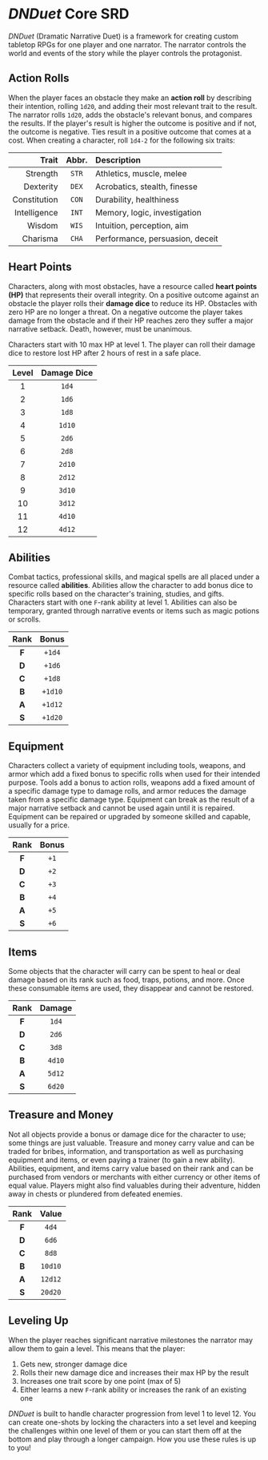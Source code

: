 # *DNDuet* Core SRD
*DNDuet* (Dramatic Narrative Duet) is a framework for creating custom tabletop RPGs for one player and one narrator. The narrator controls the world and events of the story while the player controls the protagonist.

## Action Rolls
When the player faces an obstacle they make an **action roll** by describing their intention, rolling `1d20`, and adding their most relevant trait to the result. The narrator rolls `1d20`, adds the obstacle's relevant bonus, and compares the results. If the player's result is higher the outcome is positive and if not, the outcome is negative. Ties result in a positive outcome that comes at a cost. When creating a character, roll `1d4‐2` for the following six traits:

| Trait | Abbr. | Description |
| ---:|:---:|:--- |
| Strength | `STR` | Athletics, muscle, melee |
| Dexterity | `DEX` | Acrobatics, stealth, finesse |
| Constitution | `CON` | Durability, healthiness |
| Intelligence | `INT` | Memory, logic, investigation |
| Wisdom | `WIS` | Intuition, perception, aim |
| Charisma | `CHA` | Performance, persuasion, deceit |

## Heart Points
Characters, along with most obstacles, have a resource called **heart points (HP)** that represents their overall integrity. On a positive outcome against an obstacle the player rolls their **damage dice** to reduce its HP. Obstacles with zero HP are no longer a threat. On a negative outcome the player takes damage from the obstacle and if their HP reaches zero they suffer a major narrative setback. Death, however, must be unanimous.

Characters start with 10 max HP at level 1. The player can roll their damage dice to restore lost HP after 2 hours of rest in a safe place.

| Level | Damage Dice |
|:---:|:---:|
| 1 | `1d4` |
| 2 | `1d6` |
| 3 | `1d8` |
| 4 | `1d10` |
| 5 | `2d6` |
| 6 | `2d8` |
| 7 | `2d10` |
| 8 | `2d12` |
| 9 | `3d10` |
| 10 | `3d12` |
| 11 | `4d10` |
| 12 | `4d12` |

## Abilities
Combat tactics, professional skills, and magical spells are all placed under a resource called **abilities**. Abilities allow the character to add bonus dice to specific rolls based on the character's training, studies, and gifts. Characters start with one `F`-rank ability at level 1. Abilities can also be temporary, granted through narrative events or items such as magic potions or scrolls.

| Rank | Bonus |
|:---:|:---:|
| **F** | `+1d4` |
| **D** | `+1d6` |
| **C** | `+1d8` |
| **B** | `+1d10` |
| **A** | `+1d12` |
| **S** | `+1d20` |


## Equipment
Characters collect a variety of equipment including tools, weapons, and armor which add a fixed bonus to specific rolls when used for their intended purpose. Tools add a bonus to action rolls, weapons add a fixed amount of a specific damage type to damage rolls, and armor reduces the damage taken from a specific damage type. Equipment can break as the result of a major narrative setback and cannot be used again until it is repaired. Equipment can be repaired or upgraded by someone skilled and capable, usually for a price.

| Rank | Bonus |
|:---:|:---:|
| **F** | `+1` |
| **D** | `+2` |
| **C** | `+3` |
| **B** | `+4` |
| **A** | `+5` |
| **S** | `+6` |

## Items
Some objects that the character will carry can be spent to heal or deal damage based on its rank such as food, traps, potions, and more. Once these consumable items are used, they disappear and cannot be restored.

| Rank | Damage |
|:---:|:---:|
| **F** | `1d4` |
| **D** | `2d6` |
| **C** | `3d8` |
| **B** | `4d10` |
| **A** | `5d12` |
| **S** | `6d20` |

## Treasure and Money
Not all objects provide a bonus or damage dice for the character to use; some things are just valuable. Treasure and money carry value and can be traded for bribes, information, and transportation as well as purchasing equipment and items, or even paying a trainer (to gain a new ability). Abilities, equipment, and items carry value based on their rank and can be purchased from vendors or merchants with either currency or other items of equal value. Players might also find valuables during their adventure, hidden away in chests or plundered from defeated enemies.

| Rank | Value |
|:---:|:---:|
| **F** | `4d4` |
| **D** | `6d6` |
| **C** | `8d8` |
| **B** | `10d10` |
| **A** | `12d12` |
| **S** | `20d20` |

## Leveling Up
When the player reaches significant narrative milestones the narrator may allow them to gain a level. This means that the player:

1. Gets new, stronger damage dice
2. Rolls their new damage dice and increases their max HP by the result
3. Increases one trait score by one point (max of 5)
4. Either learns a new `F`-rank ability or increases the rank of an existing one

*DNDuet* is built to handle character progression from level 1 to level 12. You can create one-shots by locking the characters into a set level and keeping the challenges within one level of them or you can start them off at the bottom and play through a longer campaign. How you use these rules is up to you!
